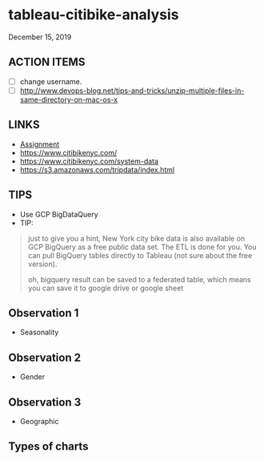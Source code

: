 # tableau-citibike-analysis
December 15, 2019

## ACTION ITEMS ##
- [ ] change username.
- [ ] http://www.devops-blog.net/tips-and-tricks/unzip-multiple-files-in-same-directory-on-mac-os-x

## LINKS ##
* [Assignment](https://github.com/the-Coding-Boot-Camp-at-UT/UT-MCB-DATA-PT-07-2019-U-C/tree/e6683622422df8106f72aeeaa8c8b058b59fc5b6/homework-instructions/20-Tableau/Instructions)
* https://www.citibikenyc.com/
* https://www.citibikenyc.com/system-data
* https://s3.amazonaws.com/tripdata/index.html

## TIPS ##
* Use GCP BigDataQuery
* TIP:
> just to give you a hint, New York city bike data is also available on GCP BigQuery as a free public data set. The ETL is done for you. You can pull BigQuery tables directly to Tableau (not sure about the free version).
> 
> oh, bigquery result can be saved to a federated table, which means you can save it to google drive or google sheet

## Observation 1 ##
* Seasonality 

## Observation 2 ##
* Gender

## Observation 3 ##
* Geographic

## Types of charts ##

